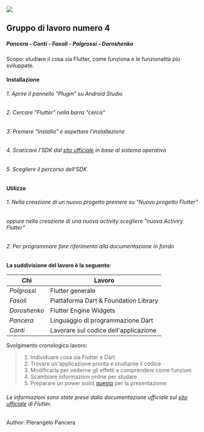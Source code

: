 ![](https://miro.medium.com/max/3200/1*nwrkXoxRnE-yeho5q-7fWw.png)
## Gruppo di lavoro numero 4
##### Pancera - Conti - Fasoli - Polgrossi - Doroshenko
Scopo: studiare il cosa sia Flutter, come funziona e le funzionalità più sviluppate.

#### Installazione
###### 1. Aprire il pannello "Plugin" su Android Studio
###### 2. Cercare "Flutter" nella barra "cerca"
###### 3. Premere "Installa" e aspettare l&apos;installazione
###### 4. Scaricare l&apos;SDK dal [sito ufficiale](https://flutter.dev/docs/get-started/install) in base al sistema operativo
###### 5. Scegliere il percorso dell&apos;SDK

#### Utilizzo
###### 1. Nella creazione di un nuovo progetto premere su "Nuovo progetto Flutter"
######   oppure nella creazione di una nuova activity scegliere "nuova Activiry Flutter"
###### 2. Per programmare fare riferimento alla documentazione in fondo

**La suddivisione del lavoro è la seguente:**

**Chi**  | **Lavoro**
------------- | -------------
*Polgrossi*  | Flutter generale
*Fasoli*  | Piattaforma Dart & Foundation Library
*Doroshenko*  | Flutter Engine  Widgets
*Pancera*  | Linguaggio di programmazione Dart
*Conti*  | Lavorare sul codice dell&apos;applicazione

Svolgimento cronologico lavoro: 
> 1.  Individuare cosa sia Flutter e Dart
> 2.  Trovare un&apos;applicazione pronta e studiarne il codice
> 3.  Modificarla per vederne gli effetti e comprendere
>     come funzioni
> 4.  Scambiare informazioni online per studare
> 5.  Preparare un power point [questo](https://docs.google.com/presentation/d/11ChTmTzNC7vsFHdZd4R7qg0YJhUpZ2KNNxXeFV56Xt8/edit?usp=sharing) per la presentazione.

###### Le informazioni sono state prese dalla documentazione ufficiale sul [sito ufficiale](https://flutter.dev/) di Flutter.


Author: Pierangelo Pancera
